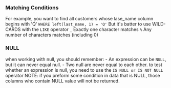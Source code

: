 
### Matching Conditions
For example, you want to find all customers whose lase_name column begins with 'Q'
	`WHERE left(last_name, 1) = 'Q'`
But it's batter to use WILD-CARDS with the `LIKE` operator
	`_` Exactly one character matches
	`%` Any number of characters matches (including 0)

### NULL
when working with null, you should remember:
	- An expression can be `NULL`, but it can never equal null.
	- Two null are never equal to each other.
to test whether an expression is null, you need to use the `IS NULL or IS NOT NULL` operator
NOTE: if you preform some condition in data that is NULL, those columns who contain NULL value will not be returned.
